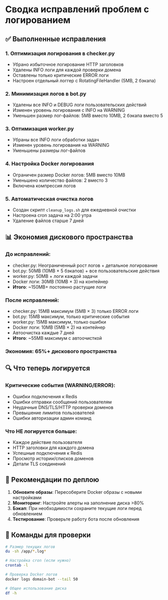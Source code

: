 # Сводка исправлений проблем с логированием

## ✅ Выполненные исправления

### 1. Оптимизация логирования в checker.py
- Убрано избыточное логирование HTTP заголовков
- Удалены INFO логи для каждой проверки домена  
- Оставлены только критические ERROR логи
- Настроен отдельный логгер с RotatingFileHandler (5MB, 2 бэкапа)

### 2. Минимизация логов в bot.py
- Удалены все INFO и DEBUG логи пользовательских действий
- Изменен уровень логирования с INFO на WARNING
- Уменьшен размер лог-файлов: 5MB вместо 10MB, 2 бэкапа вместо 5

### 3. Оптимизация worker.py
- Убраны все INFO логи обработки задач
- Изменен уровень логирования на WARNING
- Уменьшены размеры лог-файлов

### 4. Настройка Docker логирования
- Ограничен размер Docker логов: 5MB вместо 10MB
- Уменьшено количество файлов: 2 вместо 3
- Включена компрессия логов

### 5. Автоматическая очистка логов
- Создан скрипт `cleanup_logs.sh` для ежедневной очистки
- Настроена cron задача на 2:00 утра
- Удаление файлов старше 7 дней

## 📊 Экономия дискового пространства

### До исправлений:
- checker.py: Неограниченный рост логов + детальное логирование
- bot.py: 50MB (10MB × 5 бэкапов) + все пользовательские действия
- worker.py: 50MB + логи каждой задачи  
- Docker логи: 30MB (10MB × 3) на контейнер
- **Итого**: ~150MB+ постоянно растущие логи

### После исправлений:
- checker.py: 15MB максимум (5MB × 3) только ERROR логи
- bot.py: 15MB максимум, только критические события
- worker.py: 15MB максимум, только ошибки
- Docker логи: 10MB (5MB × 2) на контейнер
- Автоочистка каждые 7 дней
- **Итого**: ~55MB максимум с автоочисткой

### Экономия: **65%+ дискового пространства**

## 🔍 Что теперь логируется

### Критические события (WARNING/ERROR):
- Ошибки подключения к Redis
- Ошибки отправки сообщений пользователям
- Неудачные DNS/TLS/HTTP проверки доменов
- Превышение лимитов пользователей
- Ошибки авторизации админ команд

### Что НЕ логируется больше:
- Каждое действие пользователя
- HTTP заголовки для каждого домена
- Успешные подключения к Redis
- Просмотр истории/списков доменов
- Детали TLS соединений

## 🚀 Рекомендации по деплою

1. **Обновите образы**: Пересоберите Docker образы с новыми настройками
2. **Мониторинг**: Настройте алерты на заполнение диска >80%
3. **Бэкап**: При необходимости сохраните текущие логи перед обновлением
4. **Тестирование**: Проверьте работу бота после обновления

## 📝 Команды для проверки

```bash
# Размер текущих логов
du -sh /app/*.log*

# Настройка cron (если нужно)
crontab -l

# Проверка Docker логов
docker logs domain-bot --tail 50

# Общее использование диска
df -h
```
